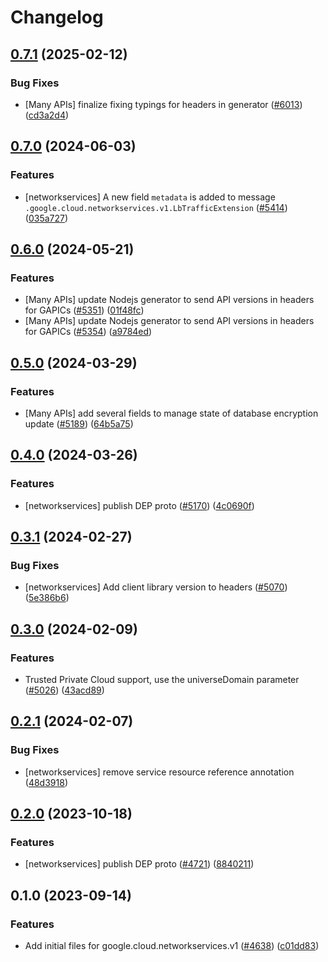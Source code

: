 # Changelog

## [0.7.1](https://github.com/googleapis/google-cloud-node/compare/networkservices-v0.7.0...networkservices-v0.7.1) (2025-02-12)


### Bug Fixes

* [Many APIs] finalize fixing typings for headers in generator ([#6013](https://github.com/googleapis/google-cloud-node/issues/6013)) ([cd3a2d4](https://github.com/googleapis/google-cloud-node/commit/cd3a2d44fc7a9b3798346162ba19df1c748fba58))

## [0.7.0](https://github.com/googleapis/google-cloud-node/compare/networkservices-v0.6.0...networkservices-v0.7.0) (2024-06-03)


### Features

* [networkservices] A new field `metadata` is added to message `.google.cloud.networkservices.v1.LbTrafficExtension` ([#5414](https://github.com/googleapis/google-cloud-node/issues/5414)) ([035a727](https://github.com/googleapis/google-cloud-node/commit/035a7272b13ee4a44778c62d58e1aaf01924267b))

## [0.6.0](https://github.com/googleapis/google-cloud-node/compare/networkservices-v0.5.0...networkservices-v0.6.0) (2024-05-21)


### Features

* [Many APIs] update Nodejs generator to send API versions in headers for GAPICs ([#5351](https://github.com/googleapis/google-cloud-node/issues/5351)) ([01f48fc](https://github.com/googleapis/google-cloud-node/commit/01f48fce63ec4ddf801d59ee2b8c0db9f6fb8372))
* [Many APIs] update Nodejs generator to send API versions in headers for GAPICs ([#5354](https://github.com/googleapis/google-cloud-node/issues/5354)) ([a9784ed](https://github.com/googleapis/google-cloud-node/commit/a9784ed3db6ee96d171762308bbbcd57390b6866))

## [0.5.0](https://github.com/googleapis/google-cloud-node/compare/networkservices-v0.4.0...networkservices-v0.5.0) (2024-03-29)


### Features

* [Many APIs] add several fields to manage state of database encryption update ([#5189](https://github.com/googleapis/google-cloud-node/issues/5189)) ([64b5a75](https://github.com/googleapis/google-cloud-node/commit/64b5a759caa979837199086c2d546a565ad2b3b1))

## [0.4.0](https://github.com/googleapis/google-cloud-node/compare/networkservices-v0.3.1...networkservices-v0.4.0) (2024-03-26)


### Features

* [networkservices] publish DEP proto ([#5170](https://github.com/googleapis/google-cloud-node/issues/5170)) ([4c0690f](https://github.com/googleapis/google-cloud-node/commit/4c0690fc833c115159b83192d0ae72356a629dd8))

## [0.3.1](https://github.com/googleapis/google-cloud-node/compare/networkservices-v0.3.0...networkservices-v0.3.1) (2024-02-27)


### Bug Fixes

* [networkservices] Add client library version to headers ([#5070](https://github.com/googleapis/google-cloud-node/issues/5070)) ([5e386b6](https://github.com/googleapis/google-cloud-node/commit/5e386b6ec6ce8301f7563106da94852661cf1af6))

## [0.3.0](https://github.com/googleapis/google-cloud-node/compare/networkservices-v0.2.1...networkservices-v0.3.0) (2024-02-09)


### Features

* Trusted Private Cloud support, use the universeDomain parameter  ([#5026](https://github.com/googleapis/google-cloud-node/issues/5026)) ([43acd89](https://github.com/googleapis/google-cloud-node/commit/43acd893e6c428f219d62f0c4264e4db78b99f99))

## [0.2.1](https://github.com/googleapis/google-cloud-node/compare/networkservices-v0.2.0...networkservices-v0.2.1) (2024-02-07)


### Bug Fixes

* [networkservices] remove service resource reference annotation ([48d3918](https://github.com/googleapis/google-cloud-node/commit/48d39189f57fd8a86051da696ae715bbf855d4ff))

## [0.2.0](https://github.com/googleapis/google-cloud-node/compare/networkservices-v0.1.0...networkservices-v0.2.0) (2023-10-18)


### Features

* [networkservices] publish DEP proto ([#4721](https://github.com/googleapis/google-cloud-node/issues/4721)) ([8840211](https://github.com/googleapis/google-cloud-node/commit/884021190e490434fa232458350b9a9d2f3a6e96))

## 0.1.0 (2023-09-14)


### Features

* Add initial files for google.cloud.networkservices.v1 ([#4638](https://github.com/googleapis/google-cloud-node/issues/4638)) ([c01dd83](https://github.com/googleapis/google-cloud-node/commit/c01dd83a6b89c069eb16ffcb79d21b2b8e684278))
